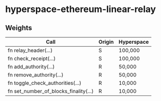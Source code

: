 # hyperspace-ethereum-linear-relay

## Weights

| Call                                      | Origin | Hyperspace |
| ----------------------------------------- | ------ | -------- |
| fn relay\_header(...)                     | S      | 100,000  |
| fn check\_receipt(...)                    | S      | 100,000  |
| fn add\_authority(...)                    | R      | 50,000   |
| fn remove\_authority(...)                 | R      | 50,000   |
| fn toggle\_check\_authorities(...)        | R      | 10,000   |
| fn set\_number\_of\_blocks\_finality(...) | R      | 10,000   |
